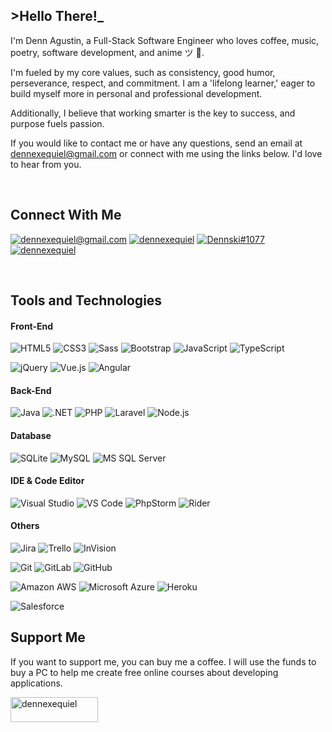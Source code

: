 ## >Hello There!_
I'm Denn Agustin, a Full-Stack Software Engineer who loves coffee, music, poetry, software development, and anime ツ 🤍. 

I'm fueled by my core values, such as consistency, good humor, perseverance, respect, and commitment. I am a 'lifelong learner,' eager to build myself more in personal and professional development.

Additionally, I believe that working smarter is the key to success, and purpose fuels passion.

If you would like to contact me or have any questions, send an email at dennexequiel@gmail.com or connect with me using the links below. I'd love to hear from you.

<br/>

## Connect With Me
[![dennexequiel@gmail.com](https://img.shields.io/badge/%2Fdennexequiel@gmail.com-Gmail-%23EA4335?style=flat-square&logo=gmail)](mailto:dennexequiel@gmail.com)
[![dennexequiel](https://img.shields.io/badge/%2Fdennexequiel-LinkedIn-%230E76A8?style=flat-square&logo=linkedin)](https://linkedin.com/in/dennexequiel)
[![Dennski#1077](https://img.shields.io/badge/Dennski%231077-Discord-5865F2?style=flat-square&logo=discord)](https://discord.com/users/542524926519803914)
[![dennexequiel](https://img.shields.io/badge/%2Fdennexequiel-Trailblazer.me-%2317A0DB?style=flat-square&logo=salesforce)](https://trailblazer.me/id/dennexequiel)

<br/>

## Tools and Technologies
#### Front-End
![HTML5](https://img.shields.io/badge/-HTML5-E34F26?style=flat-square&logo=html5&logoColor=white)
![CSS3](https://img.shields.io/badge/-CSS3-1572B6?style=flat-square&logo=css3)
![Sass](https://img.shields.io/badge/-Sass-%23CC6699?style=flat-square&logo=sass&logoColor=white)
![Bootstrap](https://img.shields.io/badge/-Bootstrap-563D7C?style=flat-square&logo=bootstrap)
![JavaScript](https://img.shields.io/badge/-JavaScript-%23323330%20?style=flat-square&logo=javascript&logoColor=%23f0db4f%20)
![TypeScript](https://img.shields.io/badge/-TypeScript-007ACC?style=flat-square&logo=typescript&logoColor=white)

![jQuery](https://img.shields.io/badge/-jQuery-white?style=flat-square&logo=jquery&logoColor=%230769AD)
![Vue.js](https://img.shields.io/badge/-Vue.js-black?style=flat-square&logo=vue.js)
![Angular](https://img.shields.io/badge/-Angular-DD0031?style=flat-square&logo=angular)

#### Back-End
![Java](https://img.shields.io/badge/-Java-007396?style=flat-square&logo=java&logoColor=white)
![.NET](https://img.shields.io/badge/-.NET-%238E44AD%20?style=flat-square&logoColor=white)
![PHP](https://img.shields.io/badge/-PHP-%23474A8A?style=flat-square&logo=php&logoColor=white)
![Laravel](https://img.shields.io/badge/-Laravel-%23fb503b%20?style=flat-square&logo=laravel&logoColor=white)
![Node.js](https://img.shields.io/badge/-Node.js-black?style=flat-square&logo=Node.js)

#### Database
![SQLite](https://img.shields.io/badge/-SQLite-ffffff?style=flat-square&logo=sqlite&logoColor=%23044a64)
![MySQL](https://img.shields.io/badge/-MySQL-black?style=flat-square&logo=mysql&logoColor=white)
![MS SQL Server](https://img.shields.io/badge/-MS%20SQL%20Server-CC2927?style=flat-square&logo=microsoft-sql-server&logoColor=ffffff)

#### IDE & Code Editor
![Visual Studio](https://img.shields.io/badge/-Visual%20Studio-%238E44AD%20?style=flat-square&logo=visual-studio&logoColor=ffffff)
![VS Code](https://img.shields.io/badge/-VS%20Code-007ACC?style=flat-square&logo=visual-studio-code&logoColor=ffffff)
![PhpStorm](https://img.shields.io/badge/-PhpStorm-white?style=flat-square&logo=phpstorm&logoColor=black)
![Rider](https://img.shields.io/badge/-Rider-white?style=flat-square&logo=rider&logoColor=black)

#### Others
![Jira](https://img.shields.io/badge/-Jira-%230052CC%20?style=flat-square&logo=jira-software&logoColor=white)
![Trello](https://img.shields.io/badge/-Trello-%230052CC%20?style=flat-square&logo=trello&logoColor=white)
![InVision](https://img.shields.io/badge/-InVision-white?style=flat-square&logo=invision&logoColor=%23ff3366)

![Git](https://img.shields.io/badge/-Git-black?style=flat-square&logo=git)
![GitLab](https://img.shields.io/badge/-GitLab-FCA121?style=flat-square&logo=gitlab)
![GitHub](https://img.shields.io/badge/-GitHub-181717?style=flat-square&logo=github)

![Amazon AWS](https://img.shields.io/badge/Amazon%20AWS-232F3E?style=flat-square&logo=amazon-aws)
![Microsoft Azure](https://img.shields.io/badge/Microsoft%20Azure-%23008AD7%20?style=flat-square&logo=microsoft-azure)
![Heroku](https://img.shields.io/badge/-Heroku-430098?style=flat-square&logo=heroku)

![Salesforce](https://img.shields.io/badge/-Salesforce-white?style=flat-square&logo=salesforce&logoColor=%2317A0DB)

## Support Me
If you want to support me, you can buy me a coffee. I will use the funds to buy a PC to help me create free online courses about developing applications.

<a href="https://www.buymeacoffee.com/dennexequiel" target="blank"> 
    <img align="left" src="https://cdn.buymeacoffee.com/buttons/v2/default-yellow.png" height="40" width="140" alt="dennexequiel" />
</a>
